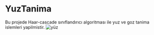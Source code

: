 # YuzTanima

Bu projede Haar-cascade sınıflandırıcı algoritması ile yuz ve goz tanima islemleri yapilmistir.
![yüz](https://user-images.githubusercontent.com/78691060/184219018-411e646a-8475-4988-b402-c78886572773.png)
